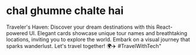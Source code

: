 # chal ghumne chalte hai
 Traveler's Haven: Discover your dream destinations with this React-powered UI. Elegant cards showcase unique tour names and breathtaking locations, inviting you to explore the world. Embark on a visual journey that sparks wanderlust. Let's travel together! 🌍✈️ #TravelWithTech"
